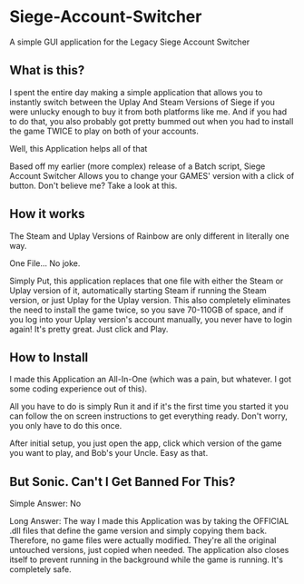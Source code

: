 # Siege-Account-Switcher
A simple GUI application for the Legacy Siege Account Switcher

## What is this?
I spent the entire day making a simple application that allows you to instantly switch between the Uplay And Steam Versions of Siege if you were unlucky enough to buy it from both platforms like me. And if you had to do that, you also probably got pretty bummed out when you had to install the game TWICE to play on both of your accounts.

Well, this Application helps all of that

Based off my earlier (more complex) release of a Batch script, Siege Account Switcher Allows you to change your GAMES' version with a click of button. Don't believe me? Take a look at this.

## How it works
The Steam and Uplay Versions of Rainbow are only different in literally one way.



One File... No joke.



Simply Put, this application replaces that one file with either the Steam or Uplay version of it, automatically starting Steam if running the Steam version, or just Uplay for the Uplay version. This also completely eliminates the need to install the game twice, so you save 70-110GB of space, and if you log into your Uplay version's account manually, you never have to login again! It's pretty great. Just click and Play.



## How to Install
I made this Application an All-In-One (which was a pain, but whatever. I got some coding experience out of this).

All you have to do is simply Run it and if it's the first time you started it you can follow the on screen instructions to get everything ready. Don't worry, you only have to do this once.

After initial setup, you just open the app, click which version of the game you want to play, and Bob's your Uncle. Easy as that.



## But Sonic. Can't I Get Banned For This?
Simple Answer: No

Long Answer: The way I made this Application was by taking the OFFICIAL .dll files that define the game version and simply copying them back. Therefore, no game files were actually modified. They're all the original untouched versions, just copied when needed. The application also closes itself to prevent running in the background while the game is running. It's completely safe.
